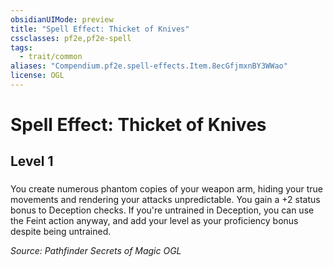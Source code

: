 ```yaml
---
obsidianUIMode: preview
title: "Spell Effect: Thicket of Knives"
cssclasses: pf2e,pf2e-spell
tags:
  - trait/common
aliases: "Compendium.pf2e.spell-effects.Item.8ecGfjmxnBY3WWao"
license: OGL
---
```

# Spell Effect: Thicket of Knives
## Level 1
### 






You create numerous phantom copies of your weapon arm, hiding your true movements and rendering your attacks unpredictable. You gain a +2 status bonus to Deception checks. If you're untrained in Deception, you can use the Feint action anyway, and add your level as your proficiency bonus despite being untrained.

*Source: Pathfinder Secrets of Magic*
*OGL*